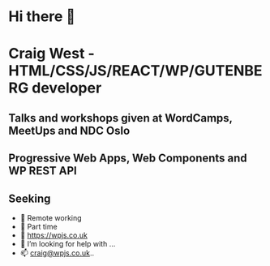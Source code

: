 # Hi there 👋


# Craig West - HTML/CSS/JS/REACT/WP/GUTENBERG developer
## Talks and workshops given at WordCamps, MeetUps and NDC Oslo
## Progressive Web Apps, Web Components and WP REST API

## Seeking

- 🔭 Remote working
- 🌱 Part time
- 👯 https://wpjs.co.uk
- 🤔 I’m looking for help with ...
- 📫 craig@wpjs.co.uk..


